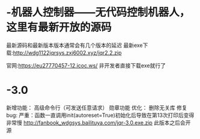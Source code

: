 # -机器人控制器——无代码控制机器人，这里有最新开放的源码
最新源码和最新版本版本通常会有几个版本的延迟
最新exe下载:http://wdg1122jqrsys.zxj6002.xyz/jqr2.2.zip

官网:https://eu27770457-12.icoc.ws/
非开发者直接下载exe就行了
# -3.0
新增功能：
高级命令行（可发送任意请求）
勋章功能
优化：
删除无关库
修复bug:
严重：函数一直调用init(autoreset=True)初始化后导致在第13次打印后变得非常慢
http://fanbook_wdgsys.bailituya.com/jqr-3.0.exe.zip
此版本之后会开源
